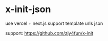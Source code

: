 # x-init-json
use vercel + next.js support template urls json

support: https://github.com/zjy4fun/x-init